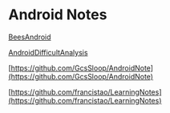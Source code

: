 # Android Notes



[BeesAndroid](https://github.com/BeesX/BeesAndroid) 

[AndroidDifficultAnalysis](https://github.com/ZhaoKaiQiang/AndroidDifficultAnalysis)

[https://github.com/GcsSloop/AndroidNote](https://github.com/GcsSloop/AndroidNote)

[https://github.com/francistao/LearningNotes](https://github.com/francistao/LearningNotes)